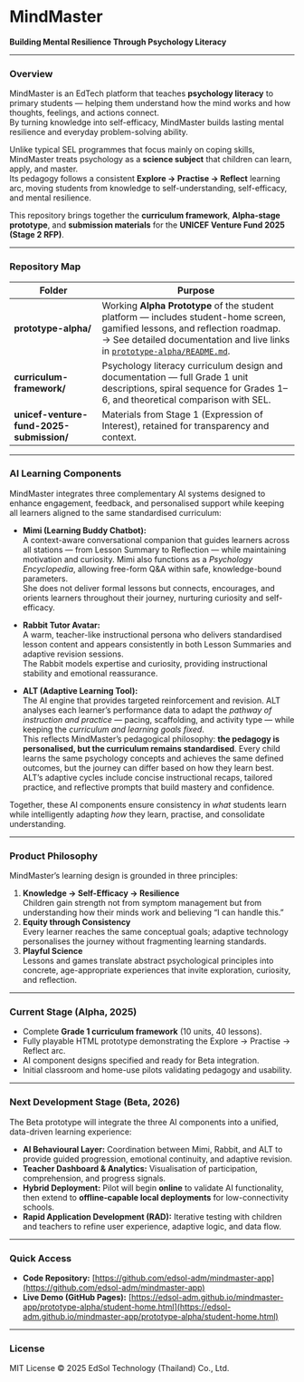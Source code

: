 # MindMaster
**Building Mental Resilience Through Psychology Literacy**

---

### Overview
MindMaster is an EdTech platform that teaches **psychology literacy** to primary students — helping them understand how the mind works and how thoughts, feelings, and actions connect.  
By turning knowledge into self-efficacy, MindMaster builds lasting mental resilience and everyday problem-solving ability.

Unlike typical SEL programmes that focus mainly on coping skills, MindMaster treats psychology as a **science subject** that children can learn, apply, and master.  
Its pedagogy follows a consistent **Explore → Practise → Reflect** learning arc, moving students from knowledge to self-understanding, self-efficacy, and mental resilience.

This repository brings together the **curriculum framework**, **Alpha-stage prototype**, and **submission materials** for the **UNICEF Venture Fund 2025 (Stage 2 RFP)**.

---

### Repository Map

| Folder | Purpose |
|---------|----------|
| **prototype-alpha/** | Working **Alpha Prototype** of the student platform — includes student-home screen, gamified lessons, and reflection roadmap. <br>→ See detailed documentation and live links in [`prototype-alpha/README.md`](prototype-alpha/README.md). |
| **curriculum-framework/** | Psychology literacy curriculum design and documentation — full Grade 1 unit descriptions, spiral sequence for Grades 1–6, and theoretical comparison with SEL. |
| **unicef-venture-fund-2025-submission/** | Materials from Stage 1 (Expression of Interest), retained for transparency and context. |

---

### AI Learning Components

MindMaster integrates three complementary AI systems designed to enhance engagement, feedback, and personalised support while keeping all learners aligned to the same standardised curriculum:

- **Mimi (Learning Buddy Chatbot):**  
  A context-aware conversational companion that guides learners across all stations — from Lesson Summary to Reflection — while maintaining motivation and curiosity. Mimi also functions as a *Psychology Encyclopedia*, allowing free-form Q&A within safe, knowledge-bound parameters.  
  She does not deliver formal lessons but connects, encourages, and orients learners throughout their journey, nurturing curiosity and self-efficacy.

- **Rabbit Tutor Avatar:**  
  A warm, teacher-like instructional persona who delivers standardised lesson content and appears consistently in both Lesson Summaries and adaptive revision sessions.  
  The Rabbit models expertise and curiosity, providing instructional stability and emotional reassurance.

- **ALT (Adaptive Learning Tool):**  
  The AI engine that provides targeted reinforcement and revision. ALT analyses each learner’s performance data to adapt the *pathway of instruction and practice* — pacing, scaffolding, and activity type — while keeping the *curriculum and learning goals fixed*.  
  This reflects MindMaster’s pedagogical philosophy: **the pedagogy is personalised, but the curriculum remains standardised**. Every child learns the same psychology concepts and achieves the same defined outcomes, but the journey can differ based on how they learn best.  
  ALT’s adaptive cycles include concise instructional recaps, tailored practice, and reflective prompts that build mastery and confidence.

Together, these AI components ensure consistency in *what* students learn while intelligently adapting *how* they learn, practise, and consolidate understanding.

---

### Product Philosophy
MindMaster’s learning design is grounded in three principles:

1. **Knowledge → Self-Efficacy → Resilience**  
   Children gain strength not from symptom management but from understanding how their minds work and believing “I can handle this.”
2. **Equity through Consistency**  
   Every learner reaches the same conceptual goals; adaptive technology personalises the journey without fragmenting learning standards.
3. **Playful Science**  
   Lessons and games translate abstract psychological principles into concrete, age-appropriate experiences that invite exploration, curiosity, and reflection.

---

### Current Stage (Alpha, 2025)
- Complete **Grade 1 curriculum framework** (10 units, 40 lessons).  
- Fully playable HTML prototype demonstrating the Explore → Practise → Reflect arc.  
- AI component designs specified and ready for Beta integration.  
- Initial classroom and home-use pilots validating pedagogy and usability.

---

### Next Development Stage (Beta, 2026)
The Beta prototype will integrate the three AI components into a unified, data-driven learning experience:

- **AI Behavioural Layer:** Coordination between Mimi, Rabbit, and ALT to provide guided progression, emotional continuity, and adaptive revision.  
- **Teacher Dashboard & Analytics:** Visualisation of participation, comprehension, and progress signals.  
- **Hybrid Deployment:** Pilot will begin **online** to validate AI functionality, then extend to **offline-capable local deployments** for low-connectivity schools.  
- **Rapid Application Development (RAD):** Iterative testing with children and teachers to refine user experience, adaptive logic, and data flow.

---

### Quick Access
- **Code Repository:** [https://github.com/edsol-adm/mindmaster-app](https://github.com/edsol-adm/mindmaster-app)  
- **Live Demo (GitHub Pages):** [https://edsol-adm.github.io/mindmaster-app/prototype-alpha/student-home.html](https://edsol-adm.github.io/mindmaster-app/prototype-alpha/student-home.html)

---

### License
MIT License © 2025 EdSol Technology (Thailand) Co., Ltd.
